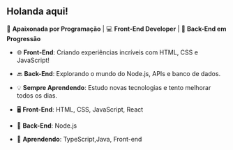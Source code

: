 ## Holanda aqui! 

🚀 **Apaixonada por Programação** | 💻 **Front-End Developer** | 🔧 **Back-End em Progressão**

- 🌐 **Front-End**: Criando experiências incríveis com HTML, CSS e JavaScript!
- 🔙 **Back-End**: Explorando o mundo do Node.js, APIs e banco de dados.
- 💡 **Sempre Aprendendo**: Estudo novas tecnologias e tento melhorar todos os dias.

- 🖥️ **Front-End**: HTML, CSS, JavaScript, React
- 🔧 **Back-End**: Node.js
- 🌱 **Aprendendo**: TypeScript,Java, Front-end

